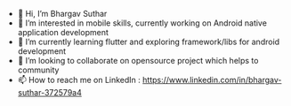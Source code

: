 - 👋 Hi, I’m Bhargav Suthar
- 👀 I’m interested in mobile skills, currently working on Android native application development 
- 🌱 I’m currently learning flutter and exploring framework/libs for android development
- 💞️ I’m looking to collaborate on opensource project which helps to community 
- 📫 How to reach me on LinkedIn : https://www.linkedin.com/in/bhargav-suthar-372579a4

<!---
SutharBhargav/SutharBhargav is a ✨ special ✨ repository because its `README.md` (this file) appears on your GitHub profile.
You can click the Preview link to take a look at your changes.
--->
